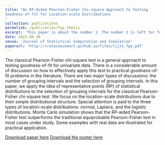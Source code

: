 ```yaml
---
title: "An RP-Aided Pearson-Fisher Chi-square Approach to Testing
Goodness-of-fit for Location-scale Distributions
"
collection: publications
permalink: /publication/fyp_thesis
excerpt: 'This paper is about the number 1. The number 2 is left for future work.'
date: 2021-06-30
venue: 'Journal of Statistical Computation and Simulation'
paperurl: 'http://cretaceousmart.github.io/files/lijie_fpy.pdf'
---
```

The classical Pearson-Fisher chi-square test is a general approach to testing goodness-of-fit for univariate data. There is a considerable amount of discussion on how to effectively apply this test to practical goodness-of-fit problems in the literature. There are two major types of discussions: the number of grouping intervals and the selection of grouping intervals. In this paper, we apply the idea of representative points (RP) of statistical distributions to the selection of grouping intervals for the classical Pearson-Fisher chi-square test. We focus on the location-scale distributions due to their simple distributional structure. Special attention is paid to the three types of location-scale distributions: normal, Laplace, and the logistic distributions. Monte Carlo simulation shows that the RP-aided Pearson-Fisher test outperforms the traditional equiprobable Pearson-Fisher test in most cases under study. Some examples with real data are illustrated for practical application.


[Download paper here](http://cretaceousmart.github.io/files/lijie_fpy.pdf)
[Download the poster here](http://cretaceousmart.github.io/files/lijie_fpy_poster.pdf)

